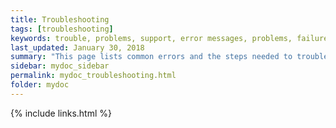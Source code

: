 ```yaml
---
title: Troubleshooting
tags: [troubleshooting]
keywords: trouble, problems, support, error messages, problems, failure, error, #fail
last_updated: January 30, 2018
summary: "This page lists common errors and the steps needed to troubleshoot them."
sidebar: mydoc_sidebar
permalink: mydoc_troubleshooting.html
folder: mydoc
---
```

{% include links.html %}
